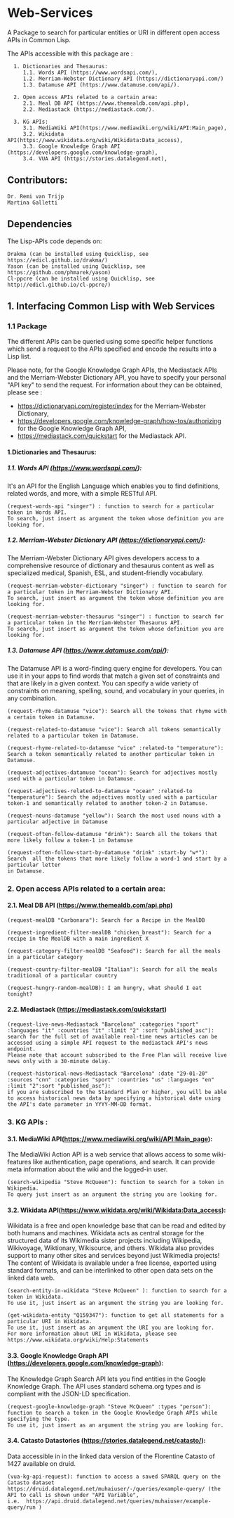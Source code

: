 # Web-Services

A Package to search for particular entities or URI in different open access APIs in Common Lisp. 

The APIs accessible with this package are : 

      1. Dictionaries and Thesaurus:
         1.1. Words API (https://www.wordsapi.com/),
         1.2. Merriam-Webster Dictionary API (https://dictionaryapi.com/)
         1.3. Datamuse API (https://www.datamuse.com/api/).
         
      2. Open access APIs related to a certain area: 
         2.1. Meal DB API (https://www.themealdb.com/api.php),
         2.2. Mediastack (https://mediastack.com/).
         
      3. KG APIs: 
         3.1. MediaWiki API(https://www.mediawiki.org/wiki/API:Main_page), 
         3.2. Wikidata API(https://www.wikidata.org/wiki/Wikidata:Data_access),
         3.3. Google Knowledge Graph API (https://developers.google.com/knowledge-graph), 
         3.4. VUA API (https://stories.datalegend.net), 
       
## Contributors:

    Dr. Remi van Trijp
    Martina Galletti
    
## Dependencies

The Lisp-APIs code depends on:

    Drakma (can be installed using Quicklisp, see https://edicl.github.io/drakma/)
    Yason (can be installed using Quicklisp, see https://github.com/phmarek/yason)
    Cl-ppcre (can be installed using Quicklisp, see http://edicl.github.io/cl-ppcre/)

## 1. Interfacing Common Lisp with Web Services

### 1.1 Package

The different APIs can be queried using some specific helper functions which send a request to the APIs specified and encode the results into a Lisp list. 

Please note, for the Google Knowledge Graph APIs, the Mediastack APIs and the Merriam-Webster Dictionary API, you have to specify your personal "API key" 
to send the request. For information about they can be obtained, please see : 

- https://dictionaryapi.com/register/index for the Merriam-Webster Dictionary,
- https://developers.google.com/knowledge-graph/how-tos/authorizing for the Google Knowledge Graph API,
- https://mediastack.com/quickstart for the Mediastack API.

#### 1.Dictionaries and Thesaurus:

#####  1.1. Words API (https://www.wordsapi.com/): 

It's an API for the English Language which enables you to find definitions, related words, and more, with a simple RESTful API. 

    (request-words-api "singer") : function to search for a particular token in Words API. 
    To search, just insert as argument the token whose definition you are looking for. 
 
##### 1.2. Merriam-Webster Dictionary API (https://dictionaryapi.com/):   

The Merriam-Webster Dictionary API gives developers access to a comprehensive resource of dictionary and thesaurus content as well as specialized medical, Spanish, ESL, and student-friendly vocabulary. 

    (request-merriam-webster-dictionary "singer") : function to search for a particular token in Merriam-Webster Dictionary API. 
    To search, just insert as argument the token whose definition you are looking for. 
    
    (request-merriam-webster-thesaurus "singer") : function to search for a particular token in the Merriam-Webster Thesaurus API. 
    To search, just insert as argument the token whose definition you are looking for. 
    
##### 1.3. Datamuse API (https://www.datamuse.com/api/):
 
The Datamuse API is a word-finding query engine for developers. You can use it in your apps to find words that match a given set of constraints and that are likely in a given context. You can specify a wide variety of constraints on meaning, spelling, sound, and vocabulary in your queries, in any combination. 

    (request-rhyme-datamuse "vice"): Search all the tokens that rhyme with a certain token in Datamuse.
    
    (request-related-to-datamuse "vice"): Search all tokens semantically related to a particular token in Datamuse.
    
    (request-rhyme-related-to-datamuse "vice" :related-to "temperature"): Search a token semantically related to another particular token in Datamuse.
    
    (request-adjectives-datamuse "ocean"): Search for adjectives mostly used with a particular token in Datamuse.
    
    (request-adjectives-related-to-datamuse "ocean" :related-to "temperature"): Search the adjectives mostly used with a particular token-1 and semantically related to another token-2 in Datamuse.
    
    (request-nouns-datamuse "yellow"): Search the most used nouns with a particular adjective in Datamuse
    
    (request-often-follow-datamuse "drink"): Search all the tokens that more likely follow a token-1 in Datamuse
    
    (request-often-follow-start-by-datamuse "drink" :start-by "w*"): Search  all the tokens that more likely follow a word-1 and start by a particular letter 
    in Datamuse.

### 2. Open access APIs related to a certain area: 

#### 2.1. Meal DB API (https://www.themealdb.com/api.php)

    (request-mealDB "Carbonara"): Search for a Recipe in the MealDB
    
    (request-ingredient-filter-mealDB "chicken_breast"): Search for a recipe in the MealDB with a main ingredient X
    
    (request-category-filter-mealDB "Seafood"): Search for all the meals in a particular category
    
    (request-country-filter-mealDB "Italian"): Search for all the meals traditional of a particular country
    
    (request-hungry-random-mealDB): I am hungry, what should I eat tonight?
    
#### 2.2. Mediastack (https://mediastack.com/quickstart)

    (request-live-news-Mediastack "Barcelona" :categories "sport" :languages "it" :countries "it" :limit "2" :sort "published_asc"): 
    search for the full set of available real-time news articles can be accessed using a simple API request to the mediastack API's news endpoint. 
    Please note that account subscribed to the Free Plan will receive live news only with a 30-minute delay.
    
    (request-historical-news-Mediastack "Barcelona" :date "29-01-20" :sources "cnn" :categories "sport" :countries "us" :languages "en" :limit "2":sort "published_asc"): 
    if you are subscribed to the Standard Plan or higher, you will be able to access historical news data by specifying a historical date using the API's date parameter in YYYY-MM-DD format.

### 3. KG APIs :

#### 3.1. MediaWiki API(https://www.mediawiki.org/wiki/API:Main_page): 

The MediaWiki Action API is a web service that allows access to some wiki-features like authentication, page operations, and search. It can provide meta information about the wiki and the logged-in user. 

    (search-wikipedia "Steve McQueen"): function to search for a token in Wikipedia. 
    To query just insert as an argument the string you are looking for. 
 
#### 3.2. Wikidata API(https://www.wikidata.org/wiki/Wikidata:Data_access):

Wikidata is a free and open knowledge base that can be read and edited by both humans and machines. Wikidata acts as central storage for the structured data of its Wikimedia sister projects including Wikipedia, Wikivoyage, Wiktionary, Wikisource, and others. Wikidata also provides support to many other sites and services beyond just Wikimedia projects! The content of Wikidata is available under a free license, exported using standard formats, and can be interlinked to other open data sets on the linked data web.

    (search-entity-in-wikidata "Steve McQueen" ): function to search for a token in Wikidata. 
    To use it, just insert as an argument the string you are looking for. 
    
    (get-wikidata-entity "Q159347"): function to get all statements for a particular URI in Wikidata. 
    To use it, just insert as an argument the URI you are looking for. 
    For more information about URI in Wikidata, please see https://www.wikidata.org/wiki/Help:Statements 
    
#### 3.3. Google Knowledge Graph API (https://developers.google.com/knowledge-graph): 
 
The Knowledge Graph Search API lets you find entities in the Google Knowledge Graph. The API uses standard schema.org types and is compliant with the JSON-LD specification.
 
    (request-google-knowledge-graph "Steve McQueen" :types "person"): function to search a token in the Google Knowledge Graph APIs while specifying the type. 
    To use it, just insert as an argument the string you are looking for.

#### 3.4. Catasto Datastories (https://stories.datalegend.net/catasto/): 

Data accessible in in the linked data version of the Florentine Catasto of 1427 available on druid. 

    (vua-kg-api-request): function to access a saved SPARQL query on the Catasto dataset 
    https://druid.datalegend.net/muhaiuser/-/queries/example-query/ (the API to call is shown under "API Variable", 
    i.e.  https://api.druid.datalegend.net/queries/muhaiuser/example-query/run )
   
